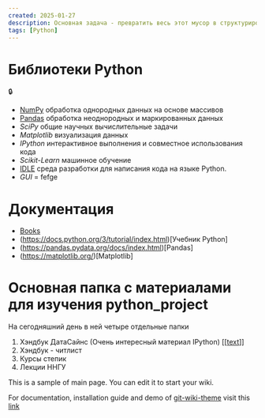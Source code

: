 ```yaml
---
created: 2025-01-27
description: Основная задача - превратить весь этот мусор в структурированную базу знаний
tags: [Python]
---
```

# Библиотеки Python
:lock:
- [NumPy](NumPy.md) обработка однородных данных на основе массивов
- [Pandas](Pandas.md) обработка неоднородных и маркированных данных
- _SciPy_ общие научных вычислительные задачи
- _Matplotlib_ визуализация данных
- _IPython_ интерактивное выполнения и совместное использования кода
- _Scikit-Learn_ машинное обучение
- [IDLE](IDLE.md) среда разработки для написания кода на языке Python. 
- *GUI* = fefge

# Документация
- [Books](https://ipython.org/books.html)
- (https://docs.python.org/3/tutorial/index.html)[Учебник Python]
- (https://pandas.pydata.org/docs/index.html)[Pandas]
- (https://matplotlib.org/)[Matplotlib]

# Основная папка с материалами для изучения python_project
На сегодняшний день в ней четыре отдельные папки
1. Хэндбук ДатаСайнс  (Очень интерeсный материал IPython) [[[text](PythonDataSainceHandbook)]]
2. Хэндбук - читлист
3. Курсы степик
4. Лекции ННГУ


This is a sample of main page. You can edit it to start your wiki.

For documentation, installation guide and demo of [git-wiki-theme](git-wiki-theme) visit this [link](http://drassil.github.io/git-wiki/)
